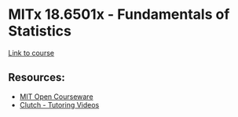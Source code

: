 # MITx 18.6501x - Fundamentals of Statistics

[Link to course](https://learning.edx.org/course/course-v1:MITx+18.6501x+2T2021/home)

## Resources:
- [MIT Open Courseware](https://ocw.mit.edu/courses/mathematics/18-650-statistics-for-applications-fall-2016/) <br>
- [Clutch - Tutoring Videos](https://www.clutchprep.com/mit/18-6501-fundamentals-of-statistics)